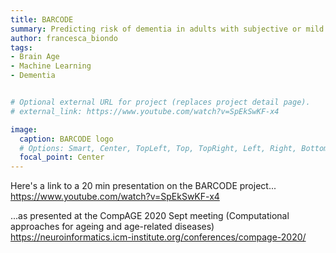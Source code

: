 ```yaml
---
title: BARCODE
summary: Predicting risk of dementia in adults with subjective or mild cognitive impairment using the brain-age paradigm.
author: francesca_biondo
tags:
- Brain Age
- Machine Learning
- Dementia


# Optional external URL for project (replaces project detail page).
# external_link: https://www.youtube.com/watch?v=SpEkSwKF-x4

image:
  caption: BARCODE logo
  # Options: Smart, Center, TopLeft, Top, TopRight, Left, Right, BottomLeft, Bottom, BottomRight
  focal_point: Center
---
```


Here's a link to a 20 min presentation on the BARCODE project...
https://www.youtube.com/watch?v=SpEkSwKF-x4
 
...as presented at the CompAGE 2020 Sept meeting (Computational approaches for ageing and age-related diseases)
https://neuroinformatics.icm-institute.org/conferences/compage-2020/


